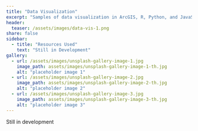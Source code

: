 ```yaml
---
title: "Data Visualization"
excerpt: "Samples of data visualization in ArcGIS, R, Python, and JavaScript."
header:
  teaser: /assets/images/data-vis-1.png
share: false
sidebar:
  - title: "Resources Used"
    text: "Still in Development"
gallery:
  - url: /assets/images/unsplash-gallery-image-1.jpg
    image_path: assets/images/unsplash-gallery-image-1-th.jpg
    alt: "placeholder image 1"
  - url: /assets/images/unsplash-gallery-image-2.jpg
    image_path: assets/images/unsplash-gallery-image-2-th.jpg
    alt: "placeholder image 2"
  - url: /assets/images/unsplash-gallery-image-3.jpg
    image_path: assets/images/unsplash-gallery-image-3-th.jpg
    alt: "placeholder image 3"
---
```


Still in development

<figure>
  <a href="/assets/images/sample1.png"></a>
</figure>
